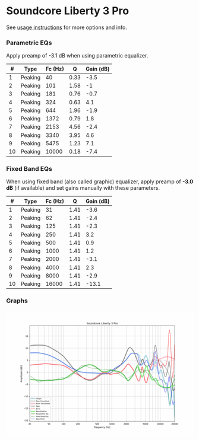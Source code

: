 # Soundcore Liberty 3 Pro
See [usage instructions](https://github.com/jaakkopasanen/AutoEq#usage) for more options and info.

### Parametric EQs
Apply preamp of -3.1 dB when using parametric equalizer.

|   # | Type    |   Fc (Hz) |    Q |   Gain (dB) |
|-----|---------|-----------|------|-------------|
|   1 | Peaking |        40 | 0.33 |        -3.5 |
|   2 | Peaking |       101 | 1.58 |        -1   |
|   3 | Peaking |       181 | 0.76 |        -0.7 |
|   4 | Peaking |       324 | 0.63 |         4.1 |
|   5 | Peaking |       644 | 1.96 |        -1.9 |
|   6 | Peaking |      1372 | 0.79 |         1.8 |
|   7 | Peaking |      2153 | 4.56 |        -2.4 |
|   8 | Peaking |      3340 | 3.95 |         4.6 |
|   9 | Peaking |      5475 | 1.23 |         7.1 |
|  10 | Peaking |     10000 | 0.18 |        -7.4 |

### Fixed Band EQs
When using fixed band (also called graphic) equalizer, apply preamp of **-3.0 dB** (if available) and set gains manually with these parameters.

|   # | Type    |   Fc (Hz) |    Q |   Gain (dB) |
|-----|---------|-----------|------|-------------|
|   1 | Peaking |        31 | 1.41 |        -3.6 |
|   2 | Peaking |        62 | 1.41 |        -2.4 |
|   3 | Peaking |       125 | 1.41 |        -2.3 |
|   4 | Peaking |       250 | 1.41 |         3.2 |
|   5 | Peaking |       500 | 1.41 |         0.9 |
|   6 | Peaking |      1000 | 1.41 |         1.2 |
|   7 | Peaking |      2000 | 1.41 |        -3.1 |
|   8 | Peaking |      4000 | 1.41 |         2.3 |
|   9 | Peaking |      8000 | 1.41 |        -2.9 |
|  10 | Peaking |     16000 | 1.41 |       -13.1 |

### Graphs
![](./Soundcore%20Liberty%203%20Pro.png)

